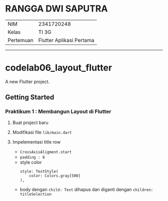 # RANGGA DWI SAPUTRA
<table>
  <tr>
    <td>NIM</td>
    <td>2341720248</td>
  </tr>
  <tr>
    <td>Kelas</td>
    <td>TI 3G</td>
  </tr>
  <tr>
    <td>Pertemuan </td>
    <td>Flutter Aplikasi Pertama</td>
  </tr>
</table>
<hr>

# codelab06_layout_flutter

A new Flutter project.

## Getting Started
### Praktikum 1 : Membangun Layout di Flutter
1. Buat project baru
2. Modifikasi file `lib/main.dart`
3. Impelementasi title row

    - `CrossAxisAligment.start`
    - `padding : 8`
    - style color
        ```
        style: TextStyle(
            color: Colors.gray[500]
        ),
        ```
    - body dengan `child: Text` dihapus dan diganti dengan `children: titleSelection`






